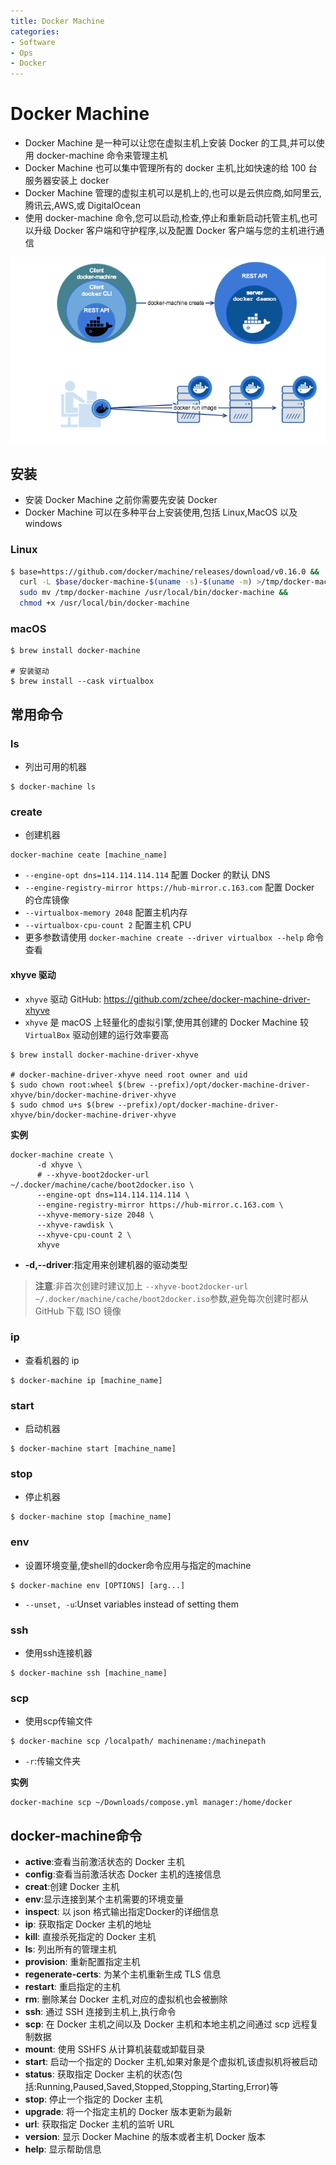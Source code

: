 ```yaml
---
title: Docker Machine
categories:
- Software
- Ops
- Docker
---
```

# Docker Machine

- Docker Machine 是一种可以让您在虚拟主机上安装 Docker 的工具,并可以使用 docker-machine 命令来管理主机
- Docker Machine 也可以集中管理所有的 docker 主机,比如快速的给 100 台服务器安装上 docker
- Docker Machine 管理的虚拟主机可以是机上的,也可以是云供应商,如阿里云,腾讯云,AWS,或 DigitalOcean
- 使用 docker-machine 命令,您可以启动,检查,停止和重新启动托管主机,也可以升级 Docker 客户端和守护程序,以及配置 Docker 客户端与您的主机进行通信

![](https://raw.githubusercontent.com/LuShan123888/Files/main/Pictures/2021-02-14-2021-02-14-machine.png)

## 安装

- 安装 Docker Machine 之前你需要先安装 Docker
- Docker Machine 可以在多种平台上安装使用,包括 Linux,MacOS 以及 windows

### Linux

```bash
$ base=https://github.com/docker/machine/releases/download/v0.16.0 &&
  curl -L $base/docker-machine-$(uname -s)-$(uname -m) >/tmp/docker-machine &&
  sudo mv /tmp/docker-machine /usr/local/bin/docker-machine &&
  chmod +x /usr/local/bin/docker-machine
```

### macOS

```
$ brew install docker-machine

# 安装驱动
$ brew install --cask virtualbox
```

## 常用命令

### ls

- 列出可用的机器

```
$ docker-machine ls
```

### create

- 创建机器

```
docker-machine ceate [machine_name]
```

- `--engine-opt dns=114.114.114.114` 配置 Docker 的默认 DNS
- `--engine-registry-mirror https://hub-mirror.c.163.com` 配置 Docker 的仓库镜像
- `--virtualbox-memory 2048` 配置主机内存
- `--virtualbox-cpu-count 2` 配置主机 CPU
- 更多参数请使用 `docker-machine create --driver virtualbox --help` 命令查看

#### xhyve 驱动

- `xhyve` 驱动 GitHub: https://github.com/zchee/docker-machine-driver-xhyve
- `xhyve` 是 macOS 上轻量化的虚拟引擎,使用其创建的 Docker Machine 较 `VirtualBox` 驱动创建的运行效率要高

```
$ brew install docker-machine-driver-xhyve

# docker-machine-driver-xhyve need root owner and uid
$ sudo chown root:wheel $(brew --prefix)/opt/docker-machine-driver-xhyve/bin/docker-machine-driver-xhyve
$ sudo chmod u+s $(brew --prefix)/opt/docker-machine-driver-xhyve/bin/docker-machine-driver-xhyve
```

**实例**

```
docker-machine create \
      -d xhyve \
      # --xhyve-boot2docker-url ~/.docker/machine/cache/boot2docker.iso \
      --engine-opt dns=114.114.114.114 \
      --engine-registry-mirror https://hub-mirror.c.163.com \
      --xhyve-memory-size 2048 \
      --xhyve-rawdisk \
      --xhyve-cpu-count 2 \
      xhyve
```

- **-d,--driver**:指定用来创建机器的驱动类型

> **注意**:非首次创建时建议加上 `--xhyve-boot2docker-url ~/.docker/machine/cache/boot2docker.iso`参数,避免每次创建时都从 GitHub 下载 ISO 镜像

### ip

- 查看机器的 ip

```
$ docker-machine ip [machine_name]
```

### start

- 启动机器

```
$ docker-machine start [machine_name]
```

### stop

- 停止机器

```
$ docker-machine stop [machine_name]
```

### env

- 设置环境变量,使shell的docker命令应用与指定的machine

```
$ docker-machine env [OPTIONS] [arg...]
```

- `--unset, -u`:Unset variables instead of setting them

### ssh

- 使用ssh连接机器

```
$ docker-machine ssh [machine_name]
```

### scp

- 使用scp传输文件

```
$ docker-machine scp /localpath/ machinename:/machinepath
```

- `-r`:传输文件夹

**实例**

```
docker-machine scp ~/Downloads/compose.yml manager:/home/docker
```

## docker-machine命令

- **active**:查看当前激活状态的 Docker 主机
- **config**:查看当前激活状态 Docker 主机的连接信息
- **creat**:创建 Docker 主机
- **env**:显示连接到某个主机需要的环境变量
- **inspect**:	以 json 格式输出指定Docker的详细信息
- **ip**:	获取指定 Docker 主机的地址
- **kill**:	直接杀死指定的 Docker 主机
- **ls**:	列出所有的管理主机
- **provision**:	重新配置指定主机
- **regenerate-certs**:	为某个主机重新生成 TLS 信息
- **restart**:	重启指定的主机
- **rm**:	删除某台 Docker 主机,对应的虚拟机也会被删除
- **ssh**:	通过 SSH 连接到主机上,执行命令
- **scp**:	在 Docker 主机之间以及 Docker 主机和本地主机之间通过 scp 远程复制数据
- **mount**:	使用 SSHFS 从计算机装载或卸载目录
- **start**:	启动一个指定的 Docker 主机,如果对象是个虚拟机,该虚拟机将被启动
- **status**:	获取指定 Docker 主机的状态(包括:Running,Paused,Saved,Stopped,Stopping,Starting,Error)等
- **stop**:	停止一个指定的 Docker 主机
- **upgrade**:	将一个指定主机的 Docker 版本更新为最新
- **url**:	获取指定 Docker 主机的监听 URL
- **version**:	显示 Docker Machine 的版本或者主机 Docker 版本
- **help**:	显示帮助信息